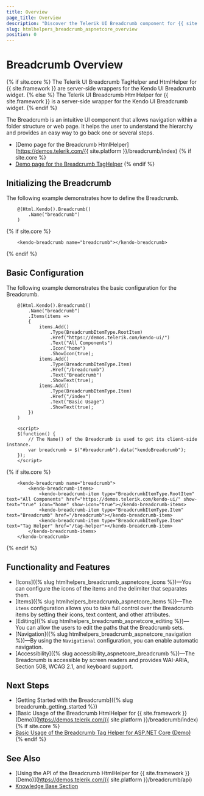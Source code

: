 ```yaml
---
title: Overview
page_title: Overview
description: "Discover the Telerik UI Breadcrumb component for {{ site.framework }} that provides features like icons, path editing, and numerous built-in configuration options"
slug: htmlhelpers_breadcrumb_aspnetcore_overview
position: 0
---
```


# Breadcrumb Overview

{% if site.core %}
The Telerik UI Breadcrumb TagHelper and HtmlHelper for {{ site.framework }} are server-side wrappers for the Kendo UI Breadcrumb widget.
{% else %}
The Telerik UI Breadcrumb HtmlHelper for {{ site.framework }} is a server-side wrapper for the Kendo UI Breadcrumb widget.
{% endif %}

The Breadcrumb is an intuitive UI component that allows navigation within a folder structure or web page. It helps the user to understand the hierarchy and provides an easy way to go back one or several steps.

* [Demo page for the Breadcrumb HtmlHelper](https://demos.telerik.com/{{ site.platform }}/breadcrumb/index)
{% if site.core %}
* [Demo page for the Breadcrumb TagHelper](https://demos.telerik.com/aspnet-core/breadcrumb/tag-helper)
{% endif %}

## Initializing the Breadcrumb

The following example demonstrates how to define the Breadcrumb.

```HtmlHelper
    @(Html.Kendo().Breadcrumb()
        .Name("breadcrumb")
    )
```
{% if site.core %}
```TagHelper
    <kendo-breadcrumb name="breadcrumb"></kendo-breadcrumb>
```
{% endif %}

## Basic Configuration

The following example demonstrates the basic configuration for the Breadcrumb.

```HtmlHelper
    @(Html.Kendo().Breadcrumb()
        .Name("breadcrumb")
        .Items(items =>
        {
            items.Add()
                .Type(BreadcrumbItemType.RootItem)
                .Href("https://demos.telerik.com/kendo-ui/")
                .Text("All Components")
                .Icon("home")
                .ShowIcon(true);
            items.Add()
                .Type(BreadcrumbItemType.Item)
                .Href("/breadcrumb")
                .Text("Breadcrumb")
                .ShowText(true);
            items.Add()
                .Type(BreadcrumbItemType.Item)
                .Href("/index")
                .Text("Basic Usage")
                .ShowText(true);
        })
    )

    <script>
    $(function() {
        // The Name() of the Breadcrumb is used to get its client-side instance.
        var breadcrumb = $("#breadcrumb").data("kendoBreadcrumb");
    });
    </script>
```
{% if site.core %}
```TagHelper
    <kendo-breadcrumb name="breadcrumb">
        <kendo-breadcrumb-items>
            <kendo-breadcrumb-item type="BreadcrumbItemType.RootItem" text="All Components" href="https://demos.telerik.com/kendo-ui/" show-text="true" icon="home" show-icon="true"></kendo-breadcrumb-items>
            <kendo-breadcrumb-item type="BreadcrumbItemType.Item" text="Breadcrumb" href="/breadcrumb"></kendo-breadcrumb-item>
            <kendo-breadcrumb-item type="BreadcrumbItemType.Item" text="Tag Helper" href="/tag-helper"></kendo-breadcrumb-item>
        </kendo-breadcrumb-items>
    </kendo-breadcrumb>
```
{% endif %}

## Functionality and Features

* [Icons]({% slug htmlhelpers_breadcrumb_aspnetcore_icons %})&mdash;You can configure the icons of the items and the delimiter that separates them.
* [Items]({% slug htmlhelpers_breadcrumb_aspnetcore_items %})&mdash;The `items` configuration allows you to take full control over the Breadcrumb items by setting their icons, text content, and other attributes.
* [Editing]({% slug htmlhelpers_breadcrumb_aspnetcore_editing %})&mdash;You can allow the users to edit the paths that the Breadcrumb sets.
* [Navigation]({% slug htmlhelpers_breadcrumb_aspnetcore_navigation %})&mdash;By using the `Navigational` configuration, you can enable automatic navigation.
* [Accessibility]({% slug accessibility_aspnetcore_breadcrumb %})&mdash;The Breadcrumb is accessible by screen readers and provides WAI-ARIA, Section 508, WCAG 2.1, and keyboard support.

## Next Steps

* [Getting Started with the Breadcrumb]({% slug breadcrumb_getting_started %})
* [Basic Usage of the Breadcrumb HtmlHelper for {{ site.framework }} (Demo)](https://demos.telerik.com/{{ site.platform }}/breadcrumb/index)
{% if site.core %}
* [Basic Usage of the Breadcrumb Tag Helper for ASP.NET Core (Demo)](https://demos.telerik.com/aspnet-core/breadcrumb/tag-helper)
{% endif %}

## See Also

* [Using the API of the Breadcrumb HtmlHelper for {{ site.framework }} (Demo)](https://demos.telerik.com/{{ site.platform }}/breadcrumb/api)
* [Knowledge Base Section](/knowledge-base)
